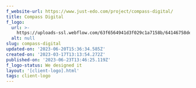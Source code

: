 ```yaml
---
f_website-url: https://www.just-edo.com/project/compass-digital/
title: Compass Digital
f_logo:
  url: >-
    https://uploads-ssl.webflow.com/63f6564941d3f029c1a7158b/64146758defa7b2186c35bc7_CompassDigital.png
  alt: null
slug: compass-digital
updated-on: '2023-06-20T15:36:34.585Z'
created-on: '2023-03-17T13:13:54.272Z'
published-on: '2023-06-23T13:46:25.119Z'
f_logo-status: We designed it
layout: '[client-logo].html'
tags: client-logo
---
```




